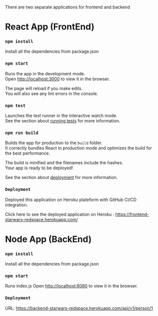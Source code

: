 There are two separate applications for frontend and backend

# React App (FrontEnd)

### `npm install`

Install all the dependencies from package.json

### `npm start`

Runs the app in the development mode.\
Open [http://localhost:3000](http://localhost:3000) to view it in the browser.

The page will reload if you make edits.\
You will also see any lint errors in the console.

### `npm test`

Launches the test runner in the interactive watch mode.\
See the section about [running tests](https://facebook.github.io/create-react-app/docs/running-tests) for more information.

### `npm run build`

Builds the app for production to the `build` folder.\
It correctly bundles React in production mode and optimizes the build for the best performance.

The build is minified and the filenames include the hashes.\
Your app is ready to be deployed!

See the section about [deployment](https://facebook.github.io/create-react-app/docs/deployment) for more information.

### `Deployment`

Deployed this application on Heroku plateform with GitHub CI/CD integration.

Click here to see the deployed application on Heroku : 
https://frontend-starwars-redspace.herokuapp.com/

# Node App (BackEnd)

### `npm install`

Install all the dependencies from package.json

### `npm start`

Runs  index.js 
Open [http://localhost:8080](http://localhost:8080) to view it in the browser.

### `Deployment`
URL: https://backend-starwars-redspace.herokuapp.com/api/v1/person/1


